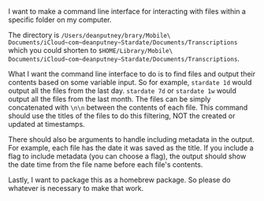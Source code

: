 I want to make a command line interface for interacting with files within a specific folder on my computer. 

The directory is `/Users/deanputney/brary/Mobile\ Documents/iCloud~com~deanputney~Stardate/Documents/Transcriptions` which you could shorten to `$HOME/Library/Mobile\ Documents/iCloud~com~deanputney~Stardate/Documents/Transcriptions`. 

What I want the command line interface to do is to find files and output their contents based on some variable input. So for example, `stardate 1d` would output all the files from the last day. `stardate 7d` or `stardate 1w` would output all the files from the last month. The files can be simply concatenated with `\n\n` between the contents of each file. This command should use the titles of the files to do this filtering, NOT the created or updated at timestamps.

There should also be arguments to handle including metadata in the output. For example, each file has the date it was saved as the title. If you include a flag to include metadata (you can choose a flag), the output should show the date time from the file name before each file's contents.

Lastly, I want to package this as a homebrew package. So please do whatever is necessary to make that work.